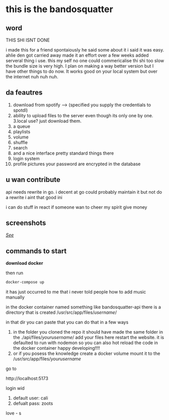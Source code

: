 # this is the bandosquatter

## word

THIS SHI ISNT DONE

i made this for a friend spontaiously he said some about it i said it was easy.
ahlie den got carried away made it an effort over a few weeks added serveral thing i use.
this my self no one could commericalise thi shi too slow the bundle size is very high.
I plan on making a way better version but I have other things to do now.
It works good on your local system but over the internet nuh nuh nuh.

## da feautres

1. download from spotify --> (specified you supply the credentials to spotdl)
2. ability to upload files to the server even though its only one by one.
3.local use? just download them.
4. a queue
5. playlists
6. volume
7. shuffle
8. search
9. and a nice interface
pretty standard things there
10. login system
11. profile pictures
your password are encrypted in the database

## u wan contribute

api needs rewrite in go. i decent at go could probably maintain it but not do a rewrite i aint that good ini

i can do stuff in react if someone wan to cheer my spirit give money

## screenshots

[*See*](Screenshots.md)

## commands to start

**download docker**

then run

```bash
docker-compose up
```

it has just occurred to me that i never told people how to add music manually

in the docker container named something like bandosquatter-api there is a directory that is created /usr/src/app/files/*username*/

in that dir you can paste that you can do that in a few ways

1. in the folder you cloned the repo it should have made the same folder in the ./api/files/*yourusername*/ add your files here restart the website. it is defaulted to run with nodemon so you can also hot reload the code in the docker container happy developing!!!!
3. or if you posess the knowledge create a docker volume mount it to the /usr/src/app/files/*yourusername*

go to

http://localhost:5173

login wid

1. default user: cali
2. defualt pass: zoots

love - s
